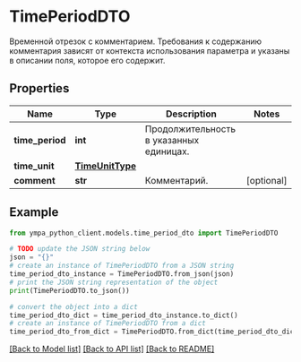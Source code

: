 # TimePeriodDTO

Временной отрезок с комментарием. Требования к содержанию комментария зависят от контекста использования параметра и указаны в описании поля, которое его содержит.

## Properties

Name | Type | Description | Notes
------------ | ------------- | ------------- | -------------
**time_period** | **int** | Продолжительность в указанных единицах. | 
**time_unit** | [**TimeUnitType**](TimeUnitType.md) |  | 
**comment** | **str** | Комментарий. | [optional] 

## Example

```python
from ympa_python_client.models.time_period_dto import TimePeriodDTO

# TODO update the JSON string below
json = "{}"
# create an instance of TimePeriodDTO from a JSON string
time_period_dto_instance = TimePeriodDTO.from_json(json)
# print the JSON string representation of the object
print(TimePeriodDTO.to_json())

# convert the object into a dict
time_period_dto_dict = time_period_dto_instance.to_dict()
# create an instance of TimePeriodDTO from a dict
time_period_dto_from_dict = TimePeriodDTO.from_dict(time_period_dto_dict)
```
[[Back to Model list]](../README.md#documentation-for-models) [[Back to API list]](../README.md#documentation-for-api-endpoints) [[Back to README]](../README.md)


